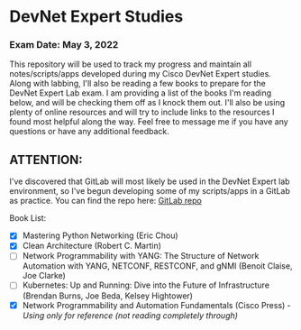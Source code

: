 # DevNet Expert Studies
### Exam Date: May 3, 2022

This repository will be used to track my progress and maintain all notes/scripts/apps developed during my Cisco DevNet Expert studies.
Along with labbing, I'll also be reading a few books to prepare for the DevNet Expert Lab exam. I am providing a list of the books I'm 
reading below, and will be checking them off as I knock them out. I'll also be using plenty of online resources and will try to include 
links to the resources I found most helpful along the way. Feel free to message me if you have any questions or have any additional 
feedback.

## ATTENTION:
I've discovered that GitLab will most likely be used in the DevNet Expert lab environment, so I've begun developing some of my scripts/apps in a GitLab as practice. You can find the repo here: [GitLab repo](https://gitlab.com/dannywade/devnet-expert)

Book List:
- [x] Mastering Python Networking (Eric Chou)
- [x] Clean Architecture (Robert C. Martin)
- [ ] Network Programmability with YANG: The Structure of Network Automation with YANG, NETCONF, RESTCONF, and gNMI (Benoit Claise, Joe Clarke)
- [ ] Kubernetes: Up and Running: Dive into the Future of Infrastructure (Brendan Burns, Joe Beda, Kelsey Hightower)
- [x] Network Programmability and Automation Fundamentals (Cisco Press) - *Using only for reference (not reading completely through)*
